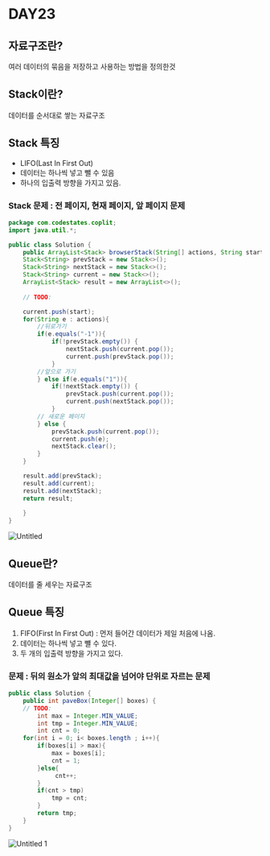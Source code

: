 # DAY23

## 자료구조란?

여러 데이터의 묶음을 저장하고 사용하는 방법을 정의한것

## Stack이란?

데이터를 순서대로 쌓는 자료구조

## Stack 특징

- LIFO(Last In First Out)
- 데이터는 하나씩 넣고 뺄 수 있음
- 하나의 입출력 방향을 가지고 있음.

### Stack 문제 : 전 페이지, 현재 페이지, 앞 페이지 문제

```java
package com.codestates.coplit; 
import java.util.*;

public class Solution { 
    public ArrayList<Stack> browserStack(String[] actions, String start) {
    Stack<String> prevStack = new Stack<>();
    Stack<String> nextStack = new Stack<>();
    Stack<String> current = new Stack<>();
    ArrayList<Stack> result = new ArrayList<>();
        
    // TODO:

    current.push(start);
    for(String e : actions){
        //뒤로가기
        if(e.equals("-1")){
            if(!prevStack.empty()) {
                nextStack.push(current.pop());
                current.push(prevStack.pop());
            }
        //앞으로 가기
        } else if(e.equals("1")){
            if(!nextStack.empty()) {
                prevStack.push(current.pop());
                current.push(nextStack.pop());
            }
        // 새로운 페이지 
        } else {
            prevStack.push(current.pop());
            current.push(e);
            nextStack.clear();
        }   
    }

    result.add(prevStack);
    result.add(current);
    result.add(nextStack);
    return result;
    
    } 
}
```

![Untitled](https://user-images.githubusercontent.com/70310271/170537284-d3bdb07c-946f-4c84-b03f-fe50bbae6de9.png)


## Queue란?

데이터를 줄 세우는 자료구조

## Queue 특징

1. FIFO(First In First Out) : 먼저 들어간 데이터가 제일 처음에 나옴.
2. 데이터는 하나씩 넣고 뺼 수 있다.
3. 두 개의 입출력 방향을 가지고 있다.

###  문제 : 뒤의 원소가 앞의 최대값을 넘어야 단위로 자르는 문제

```java
public class Solution { 
    public int paveBox(Integer[] boxes) {
    // TODO:
        int max = Integer.MIN_VALUE;
        int tmp = Integer.MIN_VALUE;
        int cnt = 0;
    for(int i = 0; i< boxes.length ; i++){
        if(boxes[i] > max){
            max = boxes[i];
            cnt = 1;
        }else{
             cnt++;
        }
        if(cnt > tmp)
            tmp = cnt;
        }
        return tmp;
    }
}
```

![Untitled 1](https://user-images.githubusercontent.com/70310271/170533961-6e84f99e-3215-4262-a093-e5ef68cdecd5.png)
